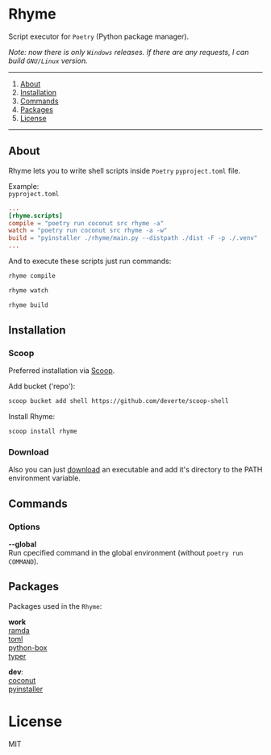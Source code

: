 # Rhyme

Script executor for `Poetry` (Python package manager).

*Note: now there is only `Windows` releases. If there are any requests, I can build `GNU/Linux` version.*

---

1. [About](#About)
2. [Installation](#Installation)
3. [Commands](#Commands)
4. [Packages](#Packages)
5. [License](#License)

---


## About
Rhyme lets you to write shell scripts inside `Poetry` `pyproject.toml` file.

Example:  
`pyproject.toml`
```toml
...
[rhyme.scripts]
compile = "poetry run coconut src rhyme -a"
watch = "poetry run coconut src rhyme -a -w"
build = "pyinstaller ./rhyme/main.py --distpath ./dist -F -p ./.venv"
...
```

And to execute these scripts just run commands:
```sh
rhyme compile
```
```sh
rhyme watch
```
```sh
rhyme build
```


## Installation
### Scoop
Preferred installation via [Scoop](https://scoop.sh/).

Add bucket ('repo'):
```sh
scoop bucket add shell https://github.com/deverte/scoop-shell
```

Install Rhyme:
```sh
scoop install rhyme
```

### Download
Also you can just [download](https://github.com/deverte/rhyme/releases) an executable and add it's directory to the PATH environment variable.


## Commands
### Options
**--global**  
Run cpecified command in the global environment (without `poetry run COMMAND`).


## Packages
Packages used in the `Rhyme`:

**work**  
[ramda](https://github.com/slavaGanzin/ramda.py)  
[toml](https://github.com/uiri/toml)  
[python-box](https://github.com/cdgriffith/Box)  
[typer](https://typer.tiangolo.com/)

**dev**:  
[coconut](http://coconut-lang.org/)  
[pyinstaller](https://www.pyinstaller.org/)


# License
MIT